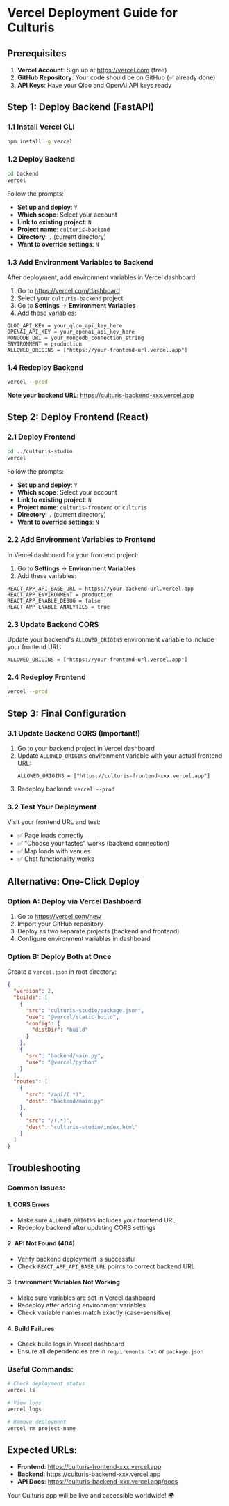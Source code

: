 # Vercel Deployment Guide for Culturis

## Prerequisites
1. **Vercel Account**: Sign up at https://vercel.com (free)
2. **GitHub Repository**: Your code should be on GitHub (✅ already done)
3. **API Keys**: Have your Qloo and OpenAI API keys ready

## Step 1: Deploy Backend (FastAPI)

### 1.1 Install Vercel CLI
```bash
npm install -g vercel
```

### 1.2 Deploy Backend
```bash
cd backend
vercel
```

Follow the prompts:
- **Set up and deploy**: `Y`
- **Which scope**: Select your account
- **Link to existing project**: `N`
- **Project name**: `culturis-backend`
- **Directory**: `.` (current directory)
- **Want to override settings**: `N`

### 1.3 Add Environment Variables to Backend
After deployment, add environment variables in Vercel dashboard:

1. Go to https://vercel.com/dashboard
2. Select your `culturis-backend` project
3. Go to **Settings** → **Environment Variables**
4. Add these variables:

```
QLOO_API_KEY = your_qloo_api_key_here
OPENAI_API_KEY = your_openai_api_key_here
MONGODB_URI = your_mongodb_connection_string
ENVIRONMENT = production
ALLOWED_ORIGINS = ["https://your-frontend-url.vercel.app"]
```

### 1.4 Redeploy Backend
```bash
vercel --prod
```

**Note your backend URL**: https://culturis-backend-xxx.vercel.app

## Step 2: Deploy Frontend (React)

### 2.1 Deploy Frontend
```bash
cd ../culturis-studio
vercel
```

Follow the prompts:
- **Set up and deploy**: `Y`
- **Which scope**: Select your account
- **Link to existing project**: `N`
- **Project name**: `culturis-frontend` or `culturis`
- **Directory**: `.` (current directory)
- **Want to override settings**: `N`

### 2.2 Add Environment Variables to Frontend
In Vercel dashboard for your frontend project:

1. Go to **Settings** → **Environment Variables**
2. Add these variables:

```
REACT_APP_API_BASE_URL = https://your-backend-url.vercel.app
REACT_APP_ENVIRONMENT = production
REACT_APP_ENABLE_DEBUG = false
REACT_APP_ENABLE_ANALYTICS = true
```

### 2.3 Update Backend CORS
Update your backend's `ALLOWED_ORIGINS` environment variable to include your frontend URL:

```
ALLOWED_ORIGINS = ["https://your-frontend-url.vercel.app"]
```

### 2.4 Redeploy Frontend
```bash
vercel --prod
```

## Step 3: Final Configuration

### 3.1 Update Backend CORS (Important!)
1. Go to your backend project in Vercel dashboard
2. Update `ALLOWED_ORIGINS` environment variable with your actual frontend URL:
   ```
   ALLOWED_ORIGINS = ["https://culturis-frontend-xxx.vercel.app"]
   ```
3. Redeploy backend: `vercel --prod`

### 3.2 Test Your Deployment
Visit your frontend URL and test:
- ✅ Page loads correctly
- ✅ "Choose your tastes" works (backend connection)
- ✅ Map loads with venues
- ✅ Chat functionality works

## Alternative: One-Click Deploy

### Option A: Deploy via Vercel Dashboard
1. Go to https://vercel.com/new
2. Import your GitHub repository
3. Deploy as two separate projects (backend and frontend)
4. Configure environment variables in dashboard

### Option B: Deploy Both at Once
Create a `vercel.json` in root directory:

```json
{
  "version": 2,
  "builds": [
    {
      "src": "culturis-studio/package.json",
      "use": "@vercel/static-build",
      "config": {
        "distDir": "build"
      }
    },
    {
      "src": "backend/main.py",
      "use": "@vercel/python"
    }
  ],
  "routes": [
    {
      "src": "/api/(.*)",
      "dest": "backend/main.py"
    },
    {
      "src": "/(.*)",
      "dest": "culturis-studio/index.html"
    }
  ]
}
```

## Troubleshooting

### Common Issues:

#### 1. CORS Errors
- Make sure `ALLOWED_ORIGINS` includes your frontend URL
- Redeploy backend after updating CORS settings

#### 2. API Not Found (404)
- Verify backend deployment is successful
- Check `REACT_APP_API_BASE_URL` points to correct backend URL

#### 3. Environment Variables Not Working
- Make sure variables are set in Vercel dashboard
- Redeploy after adding environment variables
- Check variable names match exactly (case-sensitive)

#### 4. Build Failures
- Check build logs in Vercel dashboard
- Ensure all dependencies are in `requirements.txt` or `package.json`

### Useful Commands:
```bash
# Check deployment status
vercel ls

# View logs
vercel logs

# Remove deployment
vercel rm project-name
```

## Expected URLs:
- **Frontend**: https://culturis-frontend-xxx.vercel.app
- **Backend**: https://culturis-backend-xxx.vercel.app
- **API Docs**: https://culturis-backend-xxx.vercel.app/docs

Your Culturis app will be live and accessible worldwide! 🌍
